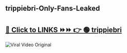 
 ## trippiebri-Only-Fans-Leaked

# <h2><a href="https://clipsfans.com/trippiebri&ref=git">🔗 Click to LINKS ⏩⏩ 👉 🟢 trippiebri </a></h2>

<a href="https://clipsfans.com/trippiebri&ref=git" rel="nofollow" data-target="animated-image.originalLink"><img src="https://i.ibb.co.com/xMMVF88/686577567.gif" alt="Viral Video Original" style="max-width: 100%; display: inline-block;" data-target="animated-image.originalImage"></a>
